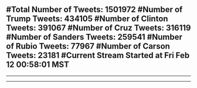 #Total Number of Tweets: 1501972 
#Number of Trump Tweets: 434105
#Number of Clinton Tweets: 391067
#Number of Cruz Tweets: 316119
#Number of Sanders Tweets: 259541
#Number of Rubio Tweets: 77967
#Number of Carson Tweets: 23181
#Current Stream Started at Fri Feb 12 00:58:01 MST
---
---
---
